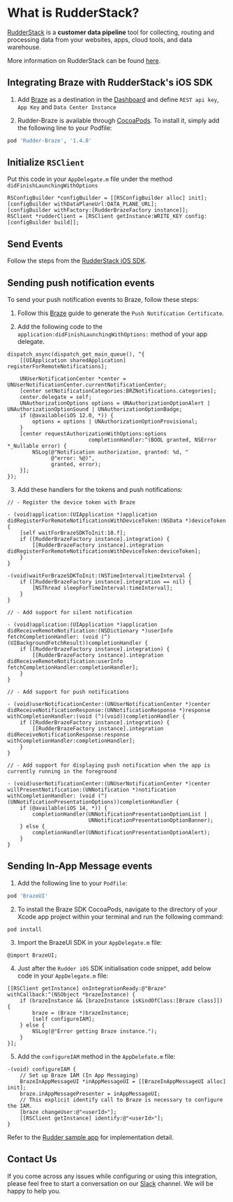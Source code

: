 # What is RudderStack?

[RudderStack](https://rudderstack.com/) is a **customer data pipeline** tool for collecting, routing and processing data from your websites, apps, cloud tools, and data warehouse.

More information on RudderStack can be found [here](https://github.com/rudderlabs/rudder-server).

## Integrating Braze with RudderStack's iOS SDK

1. Add [Braze](https://www.braze.com) as a destination in the [Dashboard](https://app.rudderstack.com/) and define ```REST api key```, ```App Key``` and ```Data Center Instance```

2. Rudder-Braze is available through [CocoaPods](https://cocoapods.org). To install it, simply add the following line to your Podfile:

```ruby
pod 'Rudder-Braze', '1.4.0'
```

## Initialize ```RSClient```

Put this code in your ```AppDelegate.m``` file under the method ```didFinishLaunchingWithOptions```
```
RSConfigBuilder *configBuilder = [[RSConfigBuilder alloc] init];
[configBuilder withDataPlaneUrl:DATA_PLANE_URL];
[configBuilder withFactory:[RudderBrazeFactory instance]];
RSClient *rudderClient = [RSClient getInstance:WRITE_KEY config:[configBuilder build]];
```

## Send Events

Follow the steps from the [RudderStack iOS SDK](https://github.com/rudderlabs/rudder-sdk-ios).

## Sending push notification events

To send your push notification events to Braze, follow these steps:

1. Follow this [Braze](https://www.braze.com/docs/developer_guide/platform_integration_guides/swift/push_notifications/integration/#push-notification-certificate) guide to generate the `Push Notification Certificate`.

2. Add the following code to the `application:didFinishLaunchingWithOptions:` method of your app delegate.

```
dispatch_async(dispatch_get_main_queue(), ^{
    [[UIApplication sharedApplication] registerForRemoteNotifications];

    UNUserNotificationCenter *center = UNUserNotificationCenter.currentNotificationCenter;
    [center setNotificationCategories:BRZNotifications.categories];
    center.delegate = self;
    UNAuthorizationOptions options = UNAuthorizationOptionAlert | UNAuthorizationOptionSound | UNAuthorizationOptionBadge;
    if (@available(iOS 12.0, *)) {
        options = options | UNAuthorizationOptionProvisional;
    }
    [center requestAuthorizationWithOptions:options
                          completionHandler:^(BOOL granted, NSError *_Nullable error) {
        NSLog(@"Notification authorization, granted: %d, "
              @"error: %@)",
              granted, error);
    }];
});
```

3. Add these handlers for the tokens and push notifications:

```
// - Register the device token with Braze

- (void)application:(UIApplication *)application didRegisterForRemoteNotificationsWithDeviceToken:(NSData *)deviceToken {
    [self waitForBrazeSDKToInit:10.f];
    if ([RudderBrazeFactory instance].integration) {
        [[RudderBrazeFactory instance].integration didRegisterForRemoteNotificationsWithDeviceToken:deviceToken];
    }
}

-(void)waitForBrazeSDKToInit:(NSTimeInterval)timeInterval {
    if ([RudderBrazeFactory instance].integration == nil) {
        [NSThread sleepForTimeInterval:timeInterval];
    }
}

// - Add support for silent notification

- (void)application:(UIApplication *)application didReceiveRemoteNotification:(NSDictionary *)userInfo fetchCompletionHandler: (void (^)(UIBackgroundFetchResult))completionHandler {
    if ([RudderBrazeFactory instance].integration) {
        [[RudderBrazeFactory instance].integration didReceiveRemoteNotification:userInfo fetchCompletionHandler:completionHandler];
    }
}

// - Add support for push notifications

- (void)userNotificationCenter:(UNUserNotificationCenter *)center didReceiveNotificationResponse:(UNNotificationResponse *)response withCompletionHandler:(void (^)(void))completionHandler {
    if ([RudderBrazeFactory instance].integration) {
        [[RudderBrazeFactory instance].integration didReceiveNotificationResponse:response withCompletionHandler:completionHandler];
    }
}

// - Add support for displaying push notification when the app is currently running in the foreground

- (void)userNotificationCenter:(UNUserNotificationCenter *)center willPresentNotification:(UNNotification *)notification withCompletionHandler: (void (^)(UNNotificationPresentationOptions))completionHandler {
    if (@available(iOS 14, *)) {
        completionHandler(UNNotificationPresentationOptionList |
                          UNNotificationPresentationOptionBanner);
    } else {
        completionHandler(UNNotificationPresentationOptionAlert);
    }
}
```

## Sending In-App Message events

1. Add the following line to your ```Podfile```:
```ruby
pod 'BrazeUI'
```

2. To install the Braze SDK CocoaPods, navigate to the directory of your Xcode app project within your terminal and run the following command:
```
pod install
```

3. Import the BrazeUI SDK in your ```AppDelegate.m``` file:
```
@import BrazeUI;
```

4. Just after the ```Rudder iOS``` SDK initialisation code snippet, add below code in your ```AppDelegate.m``` file:
```
[[RSClient getInstance] onIntegrationReady:@"Braze" withCallback:^(NSObject *brazeInstance) {
    if (brazeInstance && [brazeInstance isKindOfClass:[Braze class]]) {
        braze = (Braze *)brazeInstance;
        [self configureIAM];
    } else {
        NSLog(@"Error getting Braze instance.");
    }
}];
```

5. Add the ```configureIAM``` method in the ```AppDelefate.m``` file:
```
-(void) configureIAM {
    // Set up Braze IAM (In App Messaging)
    BrazeInAppMessageUI *inAppMessageUI = [[BrazeInAppMessageUI alloc] init];
    braze.inAppMessagePresenter = inAppMessageUI;
    // This explicit identify call to Braze is necessary to configure the IAM.
    [braze changeUser:@"<userId>"];
    [[RSClient getInstance] identify:@"<userId>"];
}
```


Refer to the [Rudder sample app](https://github.com/rudderlabs/rudder-integration-braze-ios/blob/master/Example/Rudder-Braze/RUDDERAppDelegate.m) for implementation detail.

## Contact Us

If you come across any issues while configuring or using this integration, please feel free to start a conversation on our [Slack](https://resources.rudderstack.com/join-rudderstack-slack) channel. We will be happy to help you.
